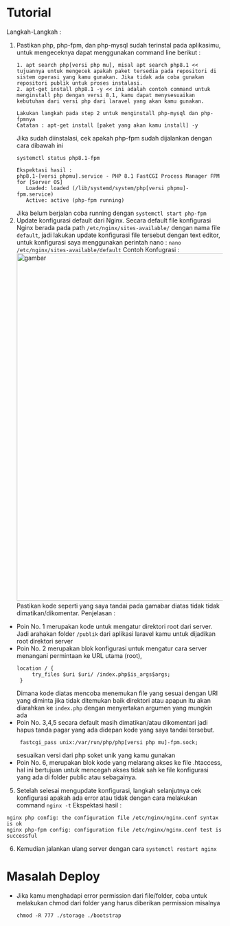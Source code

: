 # Tutorial

Langkah-Langkah :
1. Pastikan php, php-fpm, dan php-mysql sudah terinstal pada aplikasimu, untuk mengeceknya dapat menggunakan command line berikut :
   ```
   1. apt search php[versi php mu], misal apt search php8.1 << tujuannya untuk mengecek apakah paket tersedia pada repositori di sistem operasi yang kamu gunakan. Jika tidak ada coba gunakan repositori publik untuk proses instalasi.
   2. apt-get install php8.1 -y << ini adalah contoh command untuk menginstall php dengan versi 8.1, kamu dapat menysesuaikan kebutuhan dari versi php dari laravel yang akan kamu gunakan.

   Lakukan langkah pada step 2 untuk menginstall php-mysql dan php-fpmnya
   Catatan : apt-get install [paket yang akan kamu install] -y
   ```
   Jika sudah diinstalasi, cek apakah php-fpm sudah dijalankan dengan cara dibawah ini 
   ```
   systemctl status php8.1-fpm

   Ekspektasi hasil :
   php8.1-[versi phpmu].service - PHP 8.1 FastCGI Process Manager FPM for [Server OS]
      Loaded: loaded (/lib/systemd/system/php[versi phpmu]-fpm.service)
      Active: active (php-fpm running)
   ```
   Jika belum berjalan coba running dengan `systemctl start php-fpm`
2. Update konfigurasi default dari Nginx. Secara default file konfigurasi Nginx berada pada path `/etc/nginx/sites-available/` dengan nama file `default`, jadi lakukan update konfigurasi file tersebut dengan text editor, untuk konfigurasi saya menggunakan perintah nano : `nano /etc/nginx/sites-available/default`
   Contoh Konfugrasi :
   <img width="807" alt="gambar" src="https://github.com/RNando1337/Laravel-Deploy-Methods/assets/60562868/06a6b8d2-9e11-44f1-86e4-c71ecebbe7cd">
Pastikan kode seperti yang saya tandai pada gamabar diatas tidak tidak dimatikan/dikomentar.
Penjelasan :
- Poin No. 1 merupakan kode untuk mengatur direktori root dari server. Jadi arahakan folder `/publik` dari aplikasi laravel kamu untuk dijadikan root direktori server
- Poin No. 2 merupakan blok konfigurasi untuk mengatur cara server menangani permintaan ke URL utama (root),
  ```
  location / {
       try_files $uri $uri/ /index.php$is_args$args;
   }
  ```
  Dimana kode diatas mencoba menemukan file yang sesuai dengan URI yang diminta jika tidak ditemukan baik direktori atau apapun itu akan diarahkan ke `index.php` dengan menyertakan argumen yang mungkin ada
- Poin No. 3,4,5 secara default masih dimatikan/atau dikomentari jadi hapus tanda pagar yang ada didepan kode yang saya tandai tersebut.
  ```
   fastcgi_pass unix:/var/run/php/php[versi php mu]-fpm.sock;
  ```
  sesuaikan versi dari php soket unik yang kamu gunakan
- Poin No. 6, merupakan blok kode yang melarang akses ke file .htaccess, hal ini bertujuan untuk mencegah akses tidak sah ke file konfigurasi yang ada di folder public atau sebagainya. 
5. Setelah selesai mengupdate konfigurasi, langkah selanjutnya cek konfigurasi apakah ada error atau tidak dengan cara melakukan command `nginx -t`
Ekspektasi hasil : 
```
nginx php config: the configuration file /etc/nginx/nginx.conf syntax is ok
nginx php-fpm config: configuration file /etc/nginx/nginx.conf test is successful
```
6. Kemudian jalankan ulang server dengan cara `systemctl restart nginx`

# Masalah Deploy
- Jika kamu menghadapi error permission dari file/folder, coba untuk melakukan chmod dari folder yang harus diberikan permission misalnya
  ```
  chmod -R 777 ./storage ./bootstrap
  ```
